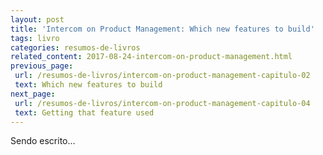 ```yaml
---
layout: post
title: 'Intercom on Product Management: Which new features to build'
tags: livro
categories: resumos-de-livros
related_content: 2017-08-24-intercom-on-product-management.html
previous_page:
 url: /resumos-de-livros/intercom-on-product-management-capitulo-02
 text: Which new features to build
next_page:
 url: /resumos-de-livros/intercom-on-product-management-capitulo-04
 text: Getting that feature used
---
```


Sendo escrito...
